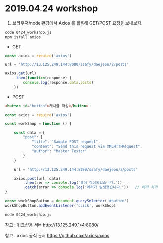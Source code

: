 # 2019.04.24 workshop





1. 브라우저/node 환경에서 Axios 를 활용해 GET/POST 요청을 보내보자.

```bash
code 0424_workshop.js
npm istall axios
```



* GET

```javascript
const axios = require('axios')

url = 'http://13.125.249.144:8080/ssafy/daejeon/2/posts'

axios.get(url)
    .then(function(response) {
        console.log(response.data.posts)
    })
```



* POST



```html
<button id="button">게시글 작성</button>
```



```javascript
const axios = require('axios')

const workShop = function () {

    const data = {
        "post": {
            "title": "Sample POST request",
            "content": "Send this request via XMLHTTPRequest",
            "author": "Master Tester"
        }
    }

    url = 'http://13.125.249.144:8080/ssafy/daejeon/2/posts'

    axios.post(url, data)
        .then(res => console.log('글이 작성되었습니다.'))
        .catch(error => console.log('에러가 발생했습니다.'))   // 에러 처리
}

const workShopButton = document.querySelector('#button')
workShopButton.addEventListener('click', workShop)
```



```bash
node 0424_workshop.js
```





참고 : 워크샵용 서버 http://13.125.249.144:8080/

참고 : axios 공식 문서 <https://github.com/axios/axios>

